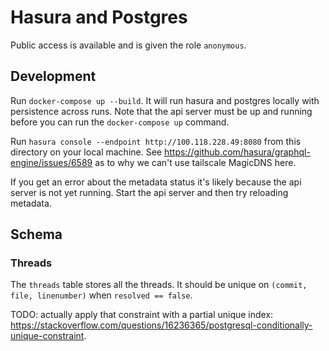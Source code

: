 # Hasura and Postgres

Public access is available and is given the role `anonymous`.

## Development

Run `docker-compose up --build`. It will run hasura and postgres locally with persistence across runs. Note that the api server must be up and running before you can run the `docker-compose up` command.

Run `hasura console --endpoint http://100.118.228.49:8080` from this directory on your local machine. See https://github.com/hasura/graphql-engine/issues/6589 as to why we can't use tailscale MagicDNS here.

If you get an error about the metadata status it's likely because the api server is not yet running. Start the api server and then try reloading metadata.

## Schema

### Threads

The `threads` table stores all the threads. It should be unique on `(commit, file, linenumber)` when `resolved == false`.

TODO: actually apply that constraint with a partial unique index: https://stackoverflow.com/questions/16236365/postgresql-conditionally-unique-constraint.
